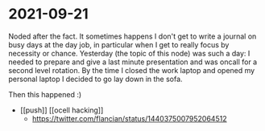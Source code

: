 # 2021-09-21

Noded after the fact. It sometimes happens I don't get to write a journal on busy days at the day job, in particular when I get to really focus by necessity or chance. Yesterday (the topic of this node) was such a day: I needed to prepare and give a last minute presentation and was oncall for a second level rotation. By the time I closed the work laptop and opened my personal laptop I decided to go lay down in the sofa.

Then this happened :)

- [[push]] [[ocell hacking]]
  - https://twitter.com/flancian/status/1440375007952064512

